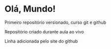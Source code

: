 # Olá, Mundo!
 Primeiro repositório versionado, curso git e github

Repositório criado durante aula ao vivo

Linha adicionada pelo site do github
